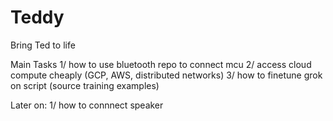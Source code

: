 # Teddy
Bring Ted to life 

Main Tasks
1/ how to use bluetooth repo to connect mcu 
2/ access cloud compute cheaply (GCP, AWS, distributed networks) 
3/ how to finetune grok on script (source training examples) 

Later on: 
1/ how to connnect speaker 
